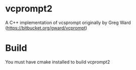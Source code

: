 vcprompt2
=========

A C++ implementation of vcsprompt originally by Greg Ward (https://bitbucket.org/gward/vcprompt)

Build
========
You must have cmake installed to build vcprompt2
